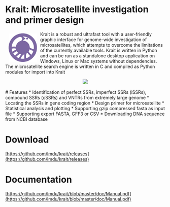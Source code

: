 # Krait: Microsatellite investigation and primer design

<img src="src/icons/logo.png" align="left" hspace="10" vspace="6" width="90" height="90">
Krait is a robust and ultrafast tool with a user-friendly graphic interface for genome-wide investigation of microsatellites, which attempts to overcome the limitations of the currently available tools. Krait is written in Python and can be run as a standalone desktop application on Windows, Linux or Mac systems without dependencies. The microsatellite search engine is written in C and compiled as Python modules for import into Krait

<p align="center">
<img src="demo.gif" width="70%">
</p>
# Features
* Identification of perfect SSRs, imperfect SSRs (iSSRs), compound SSRs (cSSRs) and VNTRs from extremely large genome
* Locating the SSRs in gene coding region
* Design primer for microsatellite
* Statistical analysis and plotting
* Supporting gzip compressed fasta as input file
* Supporting export FASTA, GFF3 or CSV
* Downloading DNA sequence from NCBI database

# Download
[https://github.com/lmdu/krait/releases](https://github.com/lmdu/krait/releases)

# Documentation
[https://github.com/lmdu/krait/blob/master/doc/Manual.pdf](https://github.com/lmdu/krait/blob/master/doc/Manual.pdf)
